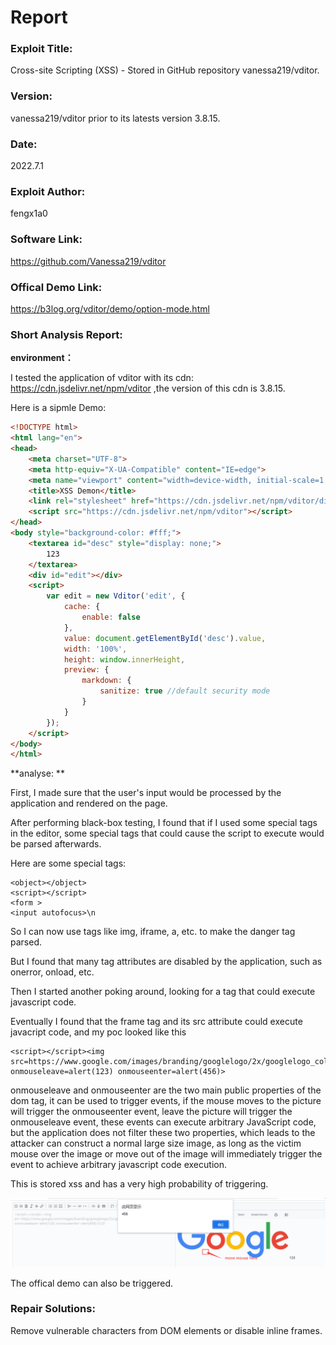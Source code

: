 # 	Report

### Exploit Title: 

Cross-site Scripting (XSS) - Stored in GitHub repository vanessa219/vditor.

### Version:

vanessa219/vditor prior to its latests version 3.8.15.

### Date:

2022.7.1

### Exploit Author:

fengx1a0

### Software Link:

https://github.com/Vanessa219/vditor

### Offical Demo Link:

https://b3log.org/vditor/demo/option-mode.html

### Short Analysis Report:

**environment：**

I tested the application of vditor with its cdn:  https://cdn.jsdelivr.net/npm/vditor ,the version of this cdn is 3.8.15.

Here is a sipmle Demo:

```html
<!DOCTYPE html>
<html lang="en">
<head>
    <meta charset="UTF-8">
    <meta http-equiv="X-UA-Compatible" content="IE=edge">
    <meta name="viewport" content="width=device-width, initial-scale=1.0">
    <title>XSS Demon</title>
    <link rel="stylesheet" href="https://cdn.jsdelivr.net/npm/vditor/dist/index.css">
    <script src="https://cdn.jsdelivr.net/npm/vditor"></script>
</head>
<body style="background-color: #fff;">
    <textarea id="desc" style="display: none;">
        123
    </textarea>
    <div id="edit"></div>
    <script>
        var edit = new Vditor('edit', {
            cache: {
                enable: false
            },
            value: document.getElementById('desc').value,
            width: '100%',
            height: window.innerHeight,
            preview: {
                markdown: {
                    sanitize: true //default security mode
                }
            }
        });
    </script>
</body>
</html>
```

**analyse: **

First, I made sure that the user's input would be processed by the application and rendered on the page.

After performing black-box testing, I found that if I used some special tags in the editor, some special tags that could cause the script to execute would be parsed afterwards.

Here are some special tags:

```
<object></object>
<script></script>
<form >
<input autofocus>\n
```

So I can now use tags like img, iframe, a, etc. to make the danger tag parsed.

But I found that many tag attributes are disabled by the application, such as onerror, onload, etc.

Then I started another poking around, looking for a tag that could execute javascript code.

Eventually I found that the frame tag and its src attribute could execute javacript code, and my poc looked like this

```
<script></script><img src=https://www.google.com/images/branding/googlelogo/2x/googlelogo_color_272x92dp.png onmouseleave=alert(123) onmouseenter=alert(456)>
```

onmouseleave and onmouseenter are the two main public properties of the dom tag, it can be used to trigger events, if the mouse moves to the picture will trigger the onmouseenter event, leave the picture will trigger the onmouseleave event, these events can execute arbitrary JavaScript code, but the application does not filter these two properties, which leads to the attacker can construct a normal large size image, as long as the victim mouse over the image or move out of the image will immediately trigger the event to achieve arbitrary javascript code execution.

This is stored xss and has a very high probability of triggering.

![image-20220701035802875](images\image-20220701035802875.png)

The offical demo can also be triggered. 

### Repair Solutions:

Remove vulnerable characters from DOM elements or disable inline frames.